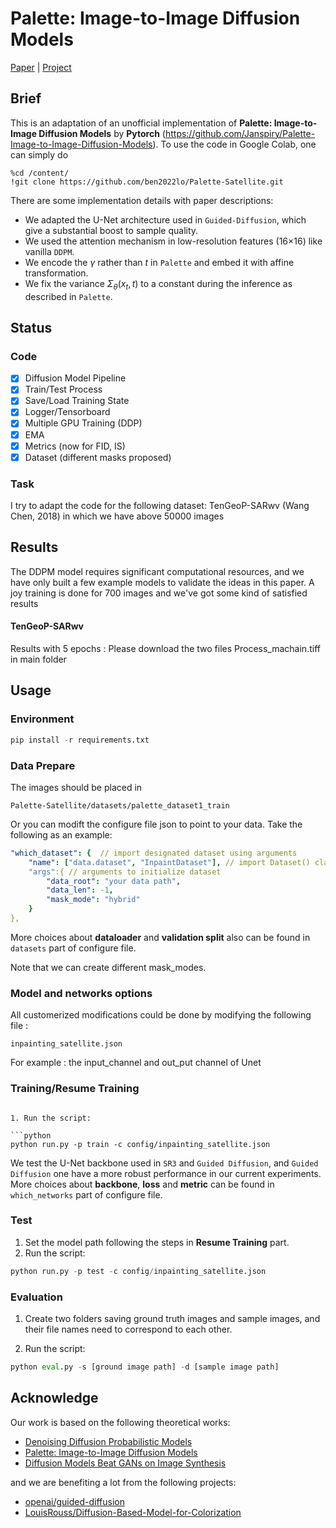 # Palette: Image-to-Image Diffusion Models

[Paper](https://arxiv.org/pdf/2111.05826.pdf ) |  [Project](https://iterative-refinement.github.io/palette/ )

## Brief

This is an adaptation of an unofficial implementation of **Palette: Image-to-Image Diffusion Models** by **Pytorch** (https://github.com/Janspiry/Palette-Image-to-Image-Diffusion-Models). To use the code in Google Colab, one can simply do 

```
%cd /content/
!git clone https://github.com/ben2022lo/Palette-Satellite.git
```

There are some implementation details with paper descriptions:

- We adapted the U-Net architecture used in  `Guided-Diffusion`, which give a substantial boost to sample quality.
- We used the attention mechanism in low-resolution features (16×16) like vanilla `DDPM`.
- We encode the $\gamma$ rather than $t$ in `Palette` and embed it with affine transformation.
- We fix the variance $Σ_\theta(x_t, t)$ to a constant during the inference as described in `Palette`.

## Status

### Code
- [x] Diffusion Model Pipeline
- [x] Train/Test Process
- [x] Save/Load Training State
- [x] Logger/Tensorboard
- [x] Multiple GPU Training (DDP)
- [x] EMA
- [x] Metrics (now for FID, IS)
- [x] Dataset (different masks proposed)

### Task

I try to adapt the code for the following dataset:
TenGeoP-SARwv (Wang Chen, 2018) in which we have above 50000 images

## Results

The DDPM model requires significant computational resources, and we have only built a few example models to validate the ideas in this paper. A joy training is done for 700 images and we've got some kind of satisfied results  

#### TenGeoP-SARwv

Results with 5 epochs : Please download the two files Process_machain.tiff in main folder

## Usage
### Environment
```python
pip install -r requirements.txt
```

### Data Prepare

The images should be placed in 

```
Palette-Satellite/datasets/palette_dataset1_train
```

Or you can modift the configure file json to point to your data. Take the following as an example:

```yaml
"which_dataset": {  // import designated dataset using arguments 
    "name": ["data.dataset", "InpaintDataset"], // import Dataset() class
    "args":{ // arguments to initialize dataset
    	"data_root": "your data path",
    	"data_len": -1,
    	"mask_mode": "hybrid"
    } 
},
``` 
More choices about **dataloader** and **validation split** also can be found in `datasets`  part of configure file.

Note that we can create different mask_modes.

### Model and networks options 

All customerized modifications could be done by modifying the following file :

```
inpainting_satellite.json
```

For example : the input_channel and out_put channel of Unet

### Training/Resume Training

```

1. Run the script:

```python
python run.py -p train -c config/inpainting_satellite.json
```

We test the U-Net backbone used in `SR3` and `Guided Diffusion`,  and `Guided Diffusion` one have a more robust performance in our current experiments.  More choices about **backbone**, **loss** and **metric** can be found in `which_networks`  part of configure file.

### Test
1. Set the model path following the steps in **Resume Training** part.
2. Run the script:
```python
python run.py -p test -c config/inpainting_satellite.json
```

### Evaluation
1. Create two folders saving ground truth images and sample images, and their file names need to correspond to each other.

2. Run the script:

```python
python eval.py -s [ground image path] -d [sample image path]
```



## Acknowledge
Our work is based on the following theoretical works:
- [Denoising Diffusion Probabilistic Models](https://arxiv.org/pdf/2006.11239.pdf)
- [Palette: Image-to-Image Diffusion Models](https://arxiv.org/pdf/2111.05826.pdf)
- [Diffusion Models Beat GANs on Image Synthesis](https://arxiv.org/abs/2105.05233)

and we are benefiting a lot from the following projects:
- [openai/guided-diffusion](https://github.com/openai/guided-diffusion)
- [LouisRouss/Diffusion-Based-Model-for-Colorization](https://github.com/LouisRouss/Diffusion-Based-Model-for-Colorization)
